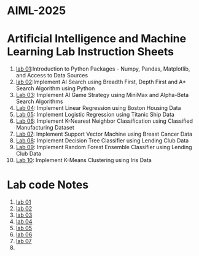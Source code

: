 # AIML-2025
# Artificial Intelligence and Machine Learning Lab Instruction Sheets
1. [lab 01](https://github.com/kirankumareranki/AIML-2025/blob/main/AIML_A1.pdf):Introduction to Python Packages - Numpy, Pandas, Matplotlib, and Access to Data Sources
2. [lab 02](https://github.com/kirankumareranki/AIML-2025/blob/main/AIML_A2.pdf):Implement AI Search using Breadth First, Depth First and A* Search Algorithm using Python
3. [Lab 03](https://github.com/kirankumareranki/AIML-2025/blob/main/AIML_A3.pdf): Implement AI Game Strategy using MiniMax and Alpha-Beta Search Algorithms
4. [Lab 04](https://github.com/kirankumareranki/AIML-2025/blob/main/AIML_A4.pdf): Implement Linear Regression using Boston Housing Data
5. [Lab 05](https://github.com/kirankumareranki/AIML-2025/blob/main/AIML_A5.pdf): Implement Logistic Regression using Titanic Ship Data
6. [Lab 06](https://github.com/kirankumareranki/AIML-2025/blob/main/AIML_A6.pdf): Implement K-Nearest Neighbor Classification using Classified Manufacturing Dataset
7. [Lab 07](https://github.com/kirankumareranki/AIML-2025/blob/main/AIML_A7.pdf): Implement Support Vector Machine using Breast Cancer Data
8. [Lab 08](https://github.com/kirankumareranki/AIML-2025/blob/main/AIML_A8.pdf): Implement Decision Tree Classifier using Lending Club Data
9. [Lab 09](https://github.com/kirankumareranki/AIML-2025/blob/main/AIML_A9.pdf): Implement Random Forest Ensemble Classifier using Lending Club Data
10. [Lab 10](https://github.com/kirankumareranki/AIML-2025/blob/main/AIML_A10.pdf): Implement K-Means Clustering using Iris Data


# Lab code Notes
1. [lab 01](https://github.com/Charanvitha/AIML-2025/blob/main/Lab01_AIML.ipynb) 
2. [lab 02](https://github.com/Charanvitha/AIML-2025/blob/main/Lab02_AIML.ipynb)
3. [lab 03](https://github.com/Charanvitha/AIML-2025/blob/main/Lab03_AIML.ipynb)
4. [lab 04](https://github.com/Charanvitha/AIML-2025/blob/main/LAB04_AIML.ipynb)
5. [lab 05](https://github.com/Charanvitha/AIML-2025/blob/main/Lab05_AIML.ipynb)
6. [lab 06](https://github.com/Charanvitha/AIML-2025/blob/main/Lab06_AIML.ipynb)
7. [lab 07](https://github.com/Charanvitha/AIML-2025/blob/main/Lab07_SVM.ipynb)
8. 
